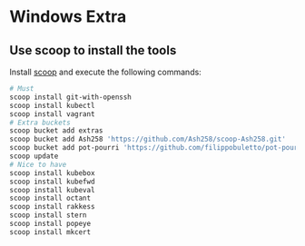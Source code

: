 # Windows Extra

## Use scoop to install the tools

Install [scoop](https://github.com/lukesampson/scoop#installation) and execute the following commands:

```powershell
# Must
scoop install git-with-openssh
scoop install kubectl
scoop install vagrant
# Extra buckets
scoop bucket add extras
scoop bucket add Ash258 'https://github.com/Ash258/scoop-Ash258.git'
scoop bucket add pot-pourri 'https://github.com/filippobuletto/pot-pourri'
scoop update
# Nice to have
scoop install kubebox
scoop install kubefwd
scoop install kubeval
scoop install octant
scoop install rakkess
scoop install stern
scoop install popeye
scoop install mkcert
```
